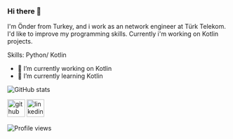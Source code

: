 ### Hi there 👋

I'm Önder from Turkey, and i work as an network engineer at Türk Telekom. I'd like to improve my programming skills. Currently i'm working on Kotlin projects.

Skills: Python/ Kotlin

- 🔭 I’m currently working on Kotlin 
- 🌱 I’m currently learning Kotlin 


![GitHub stats](https://github-readme-stats.vercel.app/api?username=ondereser&show_icons=true)  

[<img src='https://cdn.jsdelivr.net/npm/simple-icons@3.0.1/icons/github.svg' alt='github' height='40'>](https://github.com/ondereser)  [<img src='https://cdn.jsdelivr.net/npm/simple-icons@3.0.1/icons/linkedin.svg' alt='linkedin' height='40'>](https://www.linkedin.com/in/öndereser/)  

![Profile views](https://gpvc.arturio.dev/ondereser)  
